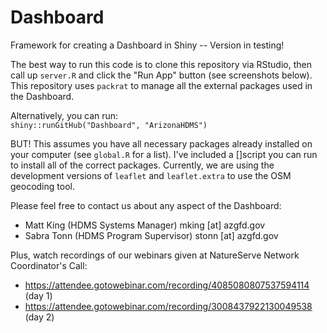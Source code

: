 # Dashboard
Framework for creating a Dashboard in Shiny -- Version in testing!

The best way to run this code is to clone this repository via RStudio, then call up `server.R` and click the "Run App" button (see screenshots below). This repository uses `packrat` to manage all the external packages used in the Dashboard.

Alternatively, you can run:  
`shiny::runGitHub("Dashboard", "ArizonaHDMS")`

BUT! This assumes you have all necessary packages already installed on your computer (see `global.R` for a list). I've included a []script you can run to install all of the correct packages. Currently, we are using the development versions of `leaflet` and `leaflet.extra` to use the OSM geocoding tool.

Please feel free to contact us about any aspect of the Dashboard:
* Matt King (HDMS Systems Manager) mking [at] azgfd.gov
* Sabra Tonn (HDMS Program Supervisor) stonn [at] azgfd.gov

Plus, watch recordings of our webinars given at NatureServe Network Coordinator's Call:
* https://attendee.gotowebinar.com/recording/4085080807537594114 (day 1)
* https://attendee.gotowebinar.com/recording/3008437922130049538 (day 2)